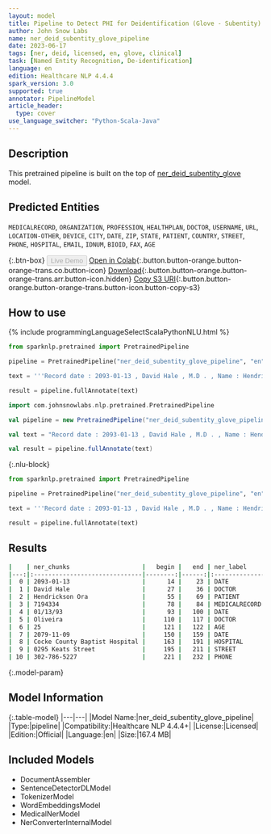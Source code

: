 ```yaml
---
layout: model
title: Pipeline to Detect PHI for Deidentification (Glove - Subentity)
author: John Snow Labs
name: ner_deid_subentity_glove_pipeline
date: 2023-06-17
tags: [ner, deid, licensed, en, glove, clinical]
task: [Named Entity Recognition, De-identification]
language: en
edition: Healthcare NLP 4.4.4
spark_version: 3.0
supported: true
annotator: PipelineModel
article_header:
  type: cover
use_language_switcher: "Python-Scala-Java"
---
```


## Description

This pretrained pipeline is built on the top of [ner_deid_subentity_glove](https://nlp.johnsnowlabs.com/2021/06/06/ner_deid_subentity_glove_en.html) model.

## Predicted Entities

`MEDICALRECORD`, `ORGANIZATION`, `PROFESSION`, `HEALTHPLAN`, `DOCTOR`, `USERNAME`, `URL`, `LOCATION-OTHER`, `DEVICE`, `CITY`, `DATE`, `ZIP`, `STATE`, `PATIENT`, `COUNTRY`, `STREET`, `PHONE`, `HOSPITAL`, `EMAIL`, `IDNUM`, `BIOID`, `FAX`, `AGE`

{:.btn-box}
<button class="button button-orange" disabled>Live Demo</button>
[Open in Colab](https://colab.research.google.com/github/JohnSnowLabs/spark-nlp-workshop/blob/master/healthcare-nlp/07.0.Pretrained_Clinical_Pipelines.ipynb){:.button.button-orange.button-orange-trans.co.button-icon}
[Download](https://s3.amazonaws.com/auxdata.johnsnowlabs.com/clinical/models/ner_deid_subentity_glove_pipeline_en_4.4.4_3.0_1686995822268.zip){:.button.button-orange.button-orange-trans.arr.button-icon.hidden}
[Copy S3 URI](s3://auxdata.johnsnowlabs.com/clinical/models/ner_deid_subentity_glove_pipeline_en_4.4.4_3.0_1686995822268.zip){:.button.button-orange.button-orange-trans.button-icon.button-copy-s3}

## How to use

<div class="tabs-box" markdown="1">
{% include programmingLanguageSelectScalaPythonNLU.html %}

```python
from sparknlp.pretrained import PretrainedPipeline

pipeline = PretrainedPipeline("ner_deid_subentity_glove_pipeline", "en", "clinical/models")

text = '''Record date : 2093-01-13 , David Hale , M.D . , Name : Hendrickson Ora , MR # 7194334 Date : 01/13/93 . PCP : Oliveira , 25 years old , Record date : 2079-11-09 . Cocke County Baptist Hospital , 0295 Keats Street , Phone 302-786-5227.'''

result = pipeline.fullAnnotate(text)
```
```scala
import com.johnsnowlabs.nlp.pretrained.PretrainedPipeline

val pipeline = new PretrainedPipeline("ner_deid_subentity_glove_pipeline", "en", "clinical/models")

val text = "Record date : 2093-01-13 , David Hale , M.D . , Name : Hendrickson Ora , MR # 7194334 Date : 01/13/93 . PCP : Oliveira , 25 years old , Record date : 2079-11-09 . Cocke County Baptist Hospital , 0295 Keats Street , Phone 302-786-5227."

val result = pipeline.fullAnnotate(text)
```

{:.nlu-block}
```python
from sparknlp.pretrained import PretrainedPipeline

pipeline = PretrainedPipeline("ner_deid_subentity_glove_pipeline", "en", "clinical/models")

text = '''Record date : 2093-01-13 , David Hale , M.D . , Name : Hendrickson Ora , MR # 7194334 Date : 01/13/93 . PCP : Oliveira , 25 years old , Record date : 2079-11-09 . Cocke County Baptist Hospital , 0295 Keats Street , Phone 302-786-5227.'''

result = pipeline.fullAnnotate(text)
```
</div>

## Results

```bash
|    | ner_chunks                    |   begin |   end | ner_label     |   confidence |
|---:|:------------------------------|--------:|------:|:--------------|-------------:|
|  0 | 2093-01-13                    |      14 |    23 | DATE          |     1        |
|  1 | David Hale                    |      27 |    36 | DOCTOR        |     0.99     |
|  2 | Hendrickson Ora               |      55 |    69 | PATIENT       |     0.60755  |
|  3 | 7194334                       |      78 |    84 | MEDICALRECORD |     0.9993   |
|  4 | 01/13/93                      |      93 |   100 | DATE          |     1        |
|  5 | Oliveira                      |     110 |   117 | DOCTOR        |     0.9082   |
|  6 | 25                            |     121 |   122 | AGE           |     0.9665   |
|  7 | 2079-11-09                    |     150 |   159 | DATE          |     1        |
|  8 | Cocke County Baptist Hospital |     163 |   191 | HOSPITAL      |     0.731325 |
|  9 | 0295 Keats Street             |     195 |   211 | STREET        |     0.737067 |
| 10 | 302-786-5227                  |     221 |   232 | PHONE         |     0.9882   |
```

{:.model-param}
## Model Information

{:.table-model}
|---|---|
|Model Name:|ner_deid_subentity_glove_pipeline|
|Type:|pipeline|
|Compatibility:|Healthcare NLP 4.4.4+|
|License:|Licensed|
|Edition:|Official|
|Language:|en|
|Size:|167.4 MB|

## Included Models

- DocumentAssembler
- SentenceDetectorDLModel
- TokenizerModel
- WordEmbeddingsModel
- MedicalNerModel
- NerConverterInternalModel